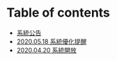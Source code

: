 # Table of contents

* [系統公告](README.md)
* [2020.05.18 系統優化提醒](2020.05.18.md)
* [2020.04.20 系統開放](2020.04.20.md)

